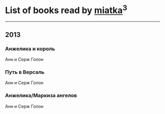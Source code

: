 # List of books read by [miatka](http://vk.com/id35140437)<sup>3</sup>
---

## 2013

### Анжелика и король
Анн и Серж Голон


### Путь в Версаль
Анн и Серж Голон


### Анжелика/Маркиза ангелов
Анн и Серж Голон



